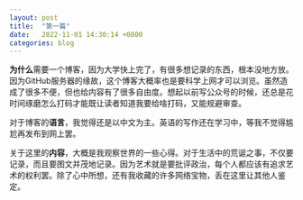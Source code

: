 ```yaml
---
layout: post
title:  "第一篇"
date:   2022-11-01 14:30:14 +0800
categories: blog
---
```



**为什么**需要一个博客，因为大学快上完了，有很多想记录的东西，根本没地方放。因为GitHub服务器的缘故，这个博客大概率也是要科学上网才可以浏览。虽然造成了很多不便，但也给内容有了很多自由度。想起以前写公众号的时候，还总是花时间琢磨怎么打码才能既让读者知道我要给啥打码，又能规避审查。

对于博客的**语言**，我觉得还是以中文为主。英语的写作还在学习中，等我不觉得尴尬再发布到网上罢。

关于这里的**内容**，大概是我观察世界的一些心得。对于生活中的荒诞之事，不仅要记录，而且要图文并茂地记录。因为艺术就是要批评政治，每个人都应该有追求艺术的权利罢。除了心中所想，还有我收藏的许多网络宝物，丢在这里让其他人鉴定。
